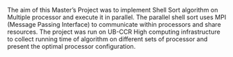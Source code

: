 The aim of this Master’s Project was to implement Shell Sort algorithm on Multiple processor and execute it in parallel. 
The parallel shell sort uses MPI (Message Passing Interface) to communicate within processors and share resources. 
The project was run on UB-CCR High computing infrastructure to collect running time of algorithm on different sets of processor and present the optimal processor configuration.